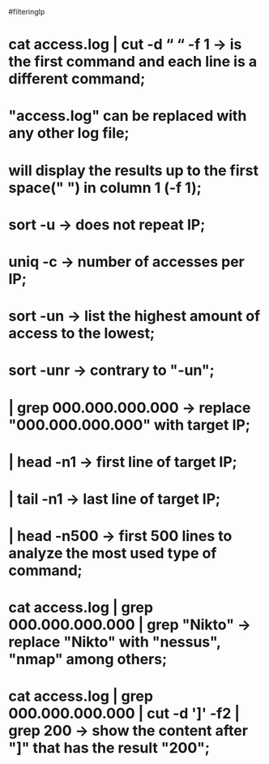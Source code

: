 #filteringIp

# cat access.log | cut -d “ “ -f 1 -> is the first command and each line is a different command;
# "access.log" can be replaced with any other log file;
# will display the results up to the first space(" ") in column 1 (-f 1);
# sort -u -> does not repeat IP;
# uniq -c -> number of accesses per IP;
# sort -un -> list the highest amount of access to the lowest;
# sort -unr -> contrary to "-un";
# | grep 000.000.000.000 -> replace "000.000.000.000" with target IP;
# | head -n1 -> first line of target IP;
# | tail -n1 -> last line of target IP;
# | head -n500 -> first 500 lines to analyze the most used type of command;
# cat access.log | grep 000.000.000.000 | grep "Nikto" -> replace "Nikto" with "nessus", "nmap" among others;
# cat access.log | grep 000.000.000.000 | cut -d ']' -f2 | grep 200 -> show the content after "]" that has the result "200";
